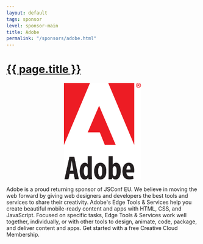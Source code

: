 ```yaml
---
layout: default
tags: sponsor
level: sponsor-main
title: Adobe
permalink: "/sponsors/adobe.html"
---
```


<h1 class="sponsor">
  <a href="{{page.permalink}}">{{ page.title }}</a>
</h1>

<img src="/sponsors/images/adobe.png" class="sponsor-main" style="width: 40%; margin-left: 30%; margin-right: 30%" />

Adobe is a proud returning sponsor of JSConf EU. We believe in moving the web forward by giving web designers and developers the best tools and services to share their creativity. Adobe's Edge Tools & Services help you create beautiful mobile-ready content and apps with HTML, CSS, and JavaScript. Focused on specific tasks, Edge Tools & Services work well together, individually, or with other tools to design, animate, code, package, and deliver content and apps. Get started with a free Creative Cloud Membership.
